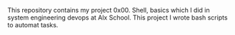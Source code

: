 This repository contains my project 0x00. Shell, basics which I did in system engineering devops at Alx School. This project I wrote bash scripts to automat tasks.    
